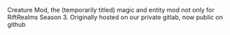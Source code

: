 Creature Mod, the (temporarily titled) magic and entity mod not only for RiftRealms Season 3.
Originally hosted on our private gitlab, now public on github
